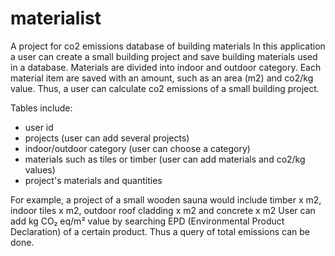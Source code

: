 # materialist
A project for co2 emissions database of building materials
In this application a user can create a small building project and save building materials used in a database. 
Materials are divided into indoor and outdoor category.
Each material item are saved with an amount, such as an area (m2) and co2/kg value. 
Thus, a user can calculate co2 emissions of a small building project.

Tables include:
- user id
- projects (user can add several projects)
- indoor/outdoor category (user can choose a category)
- materials such as tiles or timber (user can add materials and co2/kg values)
- project's materials and quantities

For example, a project of a small wooden sauna would include timber x m2, indoor tiles x m2, outdoor roof cladding x m2 and concrete x m2
User can add kg CO₂ eq/m² value by searching EPD (Environmental Product Declaration) of a certain product. Thus a query of total emissions can be done. 
